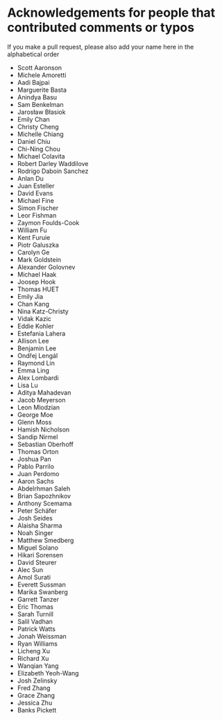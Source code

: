 # Acknowledgements for people that contributed comments or typos

If you make a pull request, please also add your name here in the alphabetical order

* Scott Aaronson
* Michele Amoretti
* Aadi Bajpai
* Marguerite Basta
* Anindya Basu
* Sam Benkelman
* Jarosław Błasiok
* Emily Chan
* Christy Cheng
* Michelle Chiang
* Daniel Chiu
* Chi-Ning Chou
* Michael Colavita
* Robert Darley Waddilove
* Rodrigo Daboin Sanchez
* Anlan Du
* Juan Esteller
* David Evans
* Michael Fine
* Simon Fischer
* Leor Fishman
* Zaymon Foulds-Cook
* William Fu
* Kent Furuie
* Piotr Galuszka
* Carolyn Ge
* Mark Goldstein
* Alexander Golovnev
* Michael Haak
* Joosep Hook
* Thomas HUET
* Emily Jia
* Chan Kang
* Nina Katz-Christy
* Vidak Kazic
* Eddie Kohler
* Estefania Lahera
* Allison Lee
* Benjamin Lee
* Ondřej Lengál
* Raymond Lin
* Emma Ling
* Alex Lombardi
* Lisa Lu
* Aditya Mahadevan
* Jacob Meyerson
* Leon Mlodzian
* George Moe
* Glenn Moss
* Hamish Nicholson
* Sandip Nirmel
* Sebastian Oberhoff
* Thomas Orton
* Joshua Pan
* Pablo Parrilo
* Juan Perdomo
* Aaron Sachs
* Abdelrhman Saleh
* Brian Sapozhnikov
* Anthony Scemama
* Peter Schäfer
* Josh Seides
* Alaisha Sharma
* Noah Singer
* Matthew Smedberg
* Miguel Solano
* Hikari Sorensen
* David Steurer
* Alec Sun
* Amol Surati
* Everett Sussman
* Marika Swanberg
* Garrett Tanzer
* Eric Thomas
* Sarah Turnill
* Salil Vadhan
* Patrick Watts
* Jonah Weissman
* Ryan Williams
* Licheng Xu
* Richard Xu
* Wanqian Yang
* Elizabeth Yeoh-Wang
* Josh Zelinsky
* Fred Zhang
* Grace Zhang
* Jessica Zhu
* Banks Pickett
